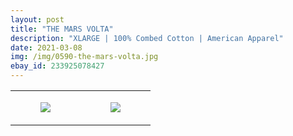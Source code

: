 ```yaml
---
layout: post
title: "THE MARS VOLTA"
description: "XLARGE | 100% Combed Cotton | American Apparel"
date: 2021-03-08
img: /img/0590-the-mars-volta.jpg
ebay_id: 233925078427
---
```




<table style="width:100%;"><tr><td style="vertical-align:top;">
      <figure class="tmblr-full" data-orig-height="2048" data-orig-width="1365" data-orig-src="https://concertshirts.netlify.app/shirts/0590/0590-01.jpg"><img src="https://64.media.tumblr.com/ab192582b9ff38850a1d9f74afb2dc09/571f5abb67703fa7-35/s540x810/066833d5e15b0392fad48828f58c9bcbddc22580.jpg" data-orig-height="2048" data-orig-width="1365" data-orig-src="https://concertshirts.netlify.app/shirts/0590/0590-01.jpg"/></figure></td>
    <td style="vertical-align:top;">
      <figure class="tmblr-full" data-orig-height="2048" data-orig-width="1365" data-orig-src="https://concertshirts.netlify.app/shirts/0590/0590-02.jpg"><img src="https://64.media.tumblr.com/02fce2b0284aaf08315fcc8605f0b99c/571f5abb67703fa7-42/s540x810/f3975156c07246763b1781af1c3750b8b5ed2f47.jpg" data-orig-height="2048" data-orig-width="1365" data-orig-src="https://concertshirts.netlify.app/shirts/0590/0590-02.jpg"/></figure></td>
  </tr></table>
